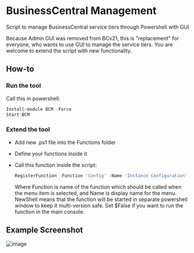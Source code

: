 # BusinessCentral Management

Script to manage BusinessCentral service tiers through Powershell with GUI

Because Admin GUI was removed from BCv21, this is "replacement" for everyone, who wants to use GUI to manage the service tiers. You are welcome to extend the script with new functionality.

## How-to

### Run the tool

Call this in powershell:

```powershell
Install-module BCM -Force
Start-BCM
```

### Extend the tool

- Add new .ps1 file into the Functions folder
- Define your functions inside it
- Call this function inside the script:

  ```Powershell
  RegisterFunction -Function 'Config' -Name 'Instance Configuration' -NewShell $True
  ```

  Where Function is name of the function which should be called when the menu item is selected, and Name is display name for the menu. NewShell means that the function will be started in separate powershell
  window to keep it multi-version safe. Set $False if you want to run the function in the main console.

## Example Screenshot

![image](https://user-images.githubusercontent.com/110221/212021788-e1159463-88be-4bfa-a68a-366e4c1604df.png)

